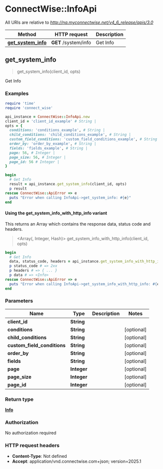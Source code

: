 # ConnectWise::InfoApi

All URIs are relative to *http://na.myconnectwise.net/v4_6_release/apis/3.0*

| Method | HTTP request | Description |
| ------ | ------------ | ----------- |
| [**get_system_info**](InfoApi.md#get_system_info) | **GET** /system/info | Get Info |


## get_system_info

> <Info> get_system_info(client_id, opts)

Get Info

### Examples

```ruby
require 'time'
require 'connect_wise'

api_instance = ConnectWise::InfoApi.new
client_id = 'client_id_example' # String | 
opts = {
  conditions: 'conditions_example', # String | 
  child_conditions: 'child_conditions_example', # String | 
  custom_field_conditions: 'custom_field_conditions_example', # String | 
  order_by: 'order_by_example', # String | 
  fields: 'fields_example', # String | 
  page: 56, # Integer | 
  page_size: 56, # Integer | 
  page_id: 56 # Integer | 
}

begin
  # Get Info
  result = api_instance.get_system_info(client_id, opts)
  p result
rescue ConnectWise::ApiError => e
  puts "Error when calling InfoApi->get_system_info: #{e}"
end
```

#### Using the get_system_info_with_http_info variant

This returns an Array which contains the response data, status code and headers.

> <Array(<Info>, Integer, Hash)> get_system_info_with_http_info(client_id, opts)

```ruby
begin
  # Get Info
  data, status_code, headers = api_instance.get_system_info_with_http_info(client_id, opts)
  p status_code # => 2xx
  p headers # => { ... }
  p data # => <Info>
rescue ConnectWise::ApiError => e
  puts "Error when calling InfoApi->get_system_info_with_http_info: #{e}"
end
```

### Parameters

| Name | Type | Description | Notes |
| ---- | ---- | ----------- | ----- |
| **client_id** | **String** |  |  |
| **conditions** | **String** |  | [optional] |
| **child_conditions** | **String** |  | [optional] |
| **custom_field_conditions** | **String** |  | [optional] |
| **order_by** | **String** |  | [optional] |
| **fields** | **String** |  | [optional] |
| **page** | **Integer** |  | [optional] |
| **page_size** | **Integer** |  | [optional] |
| **page_id** | **Integer** |  | [optional] |

### Return type

[**Info**](Info.md)

### Authorization

No authorization required

### HTTP request headers

- **Content-Type**: Not defined
- **Accept**: application/vnd.connectwise.com+json; version=2025.1

